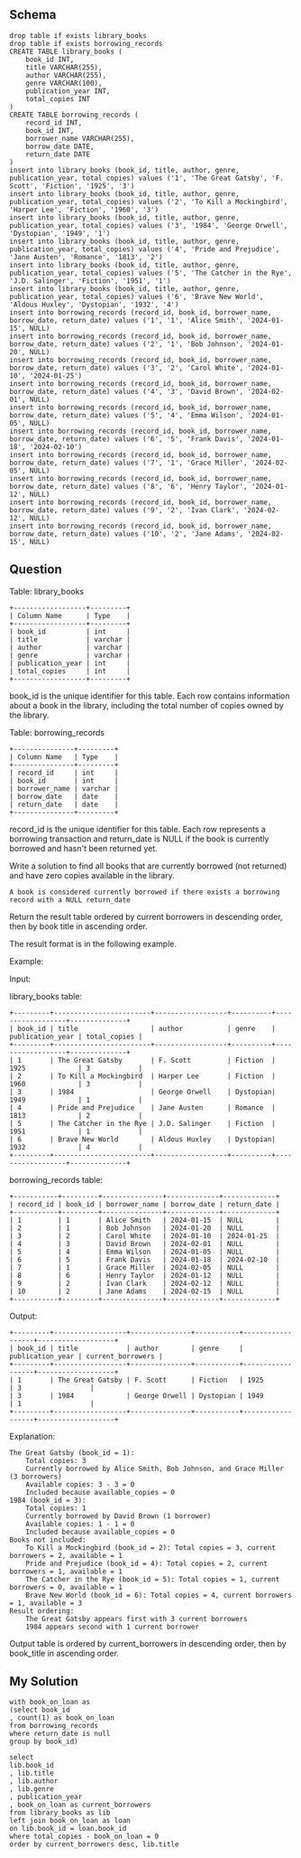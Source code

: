 ## Schema
```
drop table if exists library_books
drop table if exists borrowing_records
CREATE TABLE library_books (
    book_id INT,
    title VARCHAR(255),
    author VARCHAR(255),
    genre VARCHAR(100),
    publication_year INT,
    total_copies INT
)
CREATE TABLE borrowing_records (
    record_id INT,
    book_id INT,
    borrower_name VARCHAR(255),
    borrow_date DATE,
    return_date DATE
)
insert into library_books (book_id, title, author, genre, publication_year, total_copies) values ('1', 'The Great Gatsby', 'F. Scott', 'Fiction', '1925', '3')
insert into library_books (book_id, title, author, genre, publication_year, total_copies) values ('2', 'To Kill a Mockingbird', 'Harper Lee', 'Fiction', '1960', '3')
insert into library_books (book_id, title, author, genre, publication_year, total_copies) values ('3', '1984', 'George Orwell', 'Dystopian', '1949', '1')
insert into library_books (book_id, title, author, genre, publication_year, total_copies) values ('4', 'Pride and Prejudice', 'Jane Austen', 'Romance', '1813', '2')
insert into library_books (book_id, title, author, genre, publication_year, total_copies) values ('5', 'The Catcher in the Rye', 'J.D. Salinger', 'Fiction', '1951', '1')
insert into library_books (book_id, title, author, genre, publication_year, total_copies) values ('6', 'Brave New World', 'Aldous Huxley', 'Dystopian', '1932', '4')
insert into borrowing_records (record_id, book_id, borrower_name, borrow_date, return_date) values ('1', '1', 'Alice Smith', '2024-01-15', NULL)
insert into borrowing_records (record_id, book_id, borrower_name, borrow_date, return_date) values ('2', '1', 'Bob Johnson', '2024-01-20', NULL)
insert into borrowing_records (record_id, book_id, borrower_name, borrow_date, return_date) values ('3', '2', 'Carol White', '2024-01-10', '2024-01-25')
insert into borrowing_records (record_id, book_id, borrower_name, borrow_date, return_date) values ('4', '3', 'David Brown', '2024-02-01', NULL)
insert into borrowing_records (record_id, book_id, borrower_name, borrow_date, return_date) values ('5', '4', 'Emma Wilson', '2024-01-05', NULL)
insert into borrowing_records (record_id, book_id, borrower_name, borrow_date, return_date) values ('6', '5', 'Frank Davis', '2024-01-18', '2024-02-10')
insert into borrowing_records (record_id, book_id, borrower_name, borrow_date, return_date) values ('7', '1', 'Grace Miller', '2024-02-05', NULL)
insert into borrowing_records (record_id, book_id, borrower_name, borrow_date, return_date) values ('8', '6', 'Henry Taylor', '2024-01-12', NULL)
insert into borrowing_records (record_id, book_id, borrower_name, borrow_date, return_date) values ('9', '2', 'Ivan Clark', '2024-02-12', NULL)
insert into borrowing_records (record_id, book_id, borrower_name, borrow_date, return_date) values ('10', '2', 'Jane Adams', '2024-02-15', NULL)
```

## Question

Table: library_books
```
+------------------+---------+
| Column Name      | Type    |
+------------------+---------+
| book_id          | int     |
| title            | varchar |
| author           | varchar |
| genre            | varchar |
| publication_year | int     |
| total_copies     | int     |
+------------------+---------+
```

book_id is the unique identifier for this table.
Each row contains information about a book in the library, including the total number of copies owned by the library.

Table: borrowing_records

```
+---------------+---------+
| Column Name   | Type    |
+---------------+---------+
| record_id     | int     |
| book_id       | int     |
| borrower_name | varchar |
| borrow_date   | date    |
| return_date   | date    |
+---------------+---------+
```

record_id is the unique identifier for this table.
Each row represents a borrowing transaction and return_date is NULL if the book is currently borrowed and hasn't been returned yet.

Write a solution to find all books that are currently borrowed (not returned) and have zero copies available in the library.

    A book is considered currently borrowed if there exists a borrowing record with a NULL return_date

Return the result table ordered by current borrowers in descending order, then by book title in ascending order.

The result format is in the following example.

 

Example:

Input:

library_books table:

```
+---------+------------------------+------------------+----------+------------------+--------------+
| book_id | title                  | author           | genre    | publication_year | total_copies |
+---------+------------------------+------------------+----------+------------------+--------------+
| 1       | The Great Gatsby       | F. Scott         | Fiction  | 1925             | 3            |
| 2       | To Kill a Mockingbird  | Harper Lee       | Fiction  | 1960             | 3            |
| 3       | 1984                   | George Orwell    | Dystopian| 1949             | 1            |
| 4       | Pride and Prejudice    | Jane Austen      | Romance  | 1813             | 2            |
| 5       | The Catcher in the Rye | J.D. Salinger    | Fiction  | 1951             | 1            |
| 6       | Brave New World        | Aldous Huxley    | Dystopian| 1932             | 4            |
+---------+------------------------+------------------+----------+------------------+--------------+
```


borrowing_records table:

```
+-----------+---------+---------------+-------------+-------------+
| record_id | book_id | borrower_name | borrow_date | return_date |
+-----------+---------+---------------+-------------+-------------+
| 1         | 1       | Alice Smith   | 2024-01-15  | NULL        |
| 2         | 1       | Bob Johnson   | 2024-01-20  | NULL        |
| 3         | 2       | Carol White   | 2024-01-10  | 2024-01-25  |
| 4         | 3       | David Brown   | 2024-02-01  | NULL        |
| 5         | 4       | Emma Wilson   | 2024-01-05  | NULL        |
| 6         | 5       | Frank Davis   | 2024-01-18  | 2024-02-10  |
| 7         | 1       | Grace Miller  | 2024-02-05  | NULL        |
| 8         | 6       | Henry Taylor  | 2024-01-12  | NULL        |
| 9         | 2       | Ivan Clark    | 2024-02-12  | NULL        |
| 10        | 2       | Jane Adams    | 2024-02-15  | NULL        |
+-----------+---------+---------------+-------------+-------------+
```


Output:

```
+---------+------------------+---------------+-----------+------------------+-------------------+
| book_id | title            | author        | genre     | publication_year | current_borrowers |
+---------+------------------+---------------+-----------+------------------+-------------------+
| 1       | The Great Gatsby | F. Scott      | Fiction   | 1925             | 3                 | 
| 3       | 1984             | George Orwell | Dystopian | 1949             | 1                 |
+---------+------------------+---------------+-----------+------------------+-------------------+
```


Explanation:

    The Great Gatsby (book_id = 1):
        Total copies: 3
        Currently borrowed by Alice Smith, Bob Johnson, and Grace Miller (3 borrowers)
        Available copies: 3 - 3 = 0
        Included because available_copies = 0
    1984 (book_id = 3):
        Total copies: 1
        Currently borrowed by David Brown (1 borrower)
        Available copies: 1 - 1 = 0
        Included because available_copies = 0
    Books not included:
        To Kill a Mockingbird (book_id = 2): Total copies = 3, current borrowers = 2, available = 1
        Pride and Prejudice (book_id = 4): Total copies = 2, current borrowers = 1, available = 1
        The Catcher in the Rye (book_id = 5): Total copies = 1, current borrowers = 0, available = 1
        Brave New World (book_id = 6): Total copies = 4, current borrowers = 1, available = 3
    Result ordering:
        The Great Gatsby appears first with 3 current borrowers
        1984 appears second with 1 current borrower

Output table is ordered by current_borrowers in descending order, then by book_title in ascending order.


## My Solution

```
with book_on_loan as 
(select book_id
, count(1) as book_on_loan
from borrowing_records
where return_date is null
group by book_id)

select
lib.book_id
, lib.title
, lib.author
, lib.genre
, publication_year
, book_on_loan as current_borrowers
from library_books as lib
left join book_on_loan as loan
on lib.book_id = loan.book_id
where total_copies - book_on_loan = 0
order by current_borrowers desc, lib.title
```
